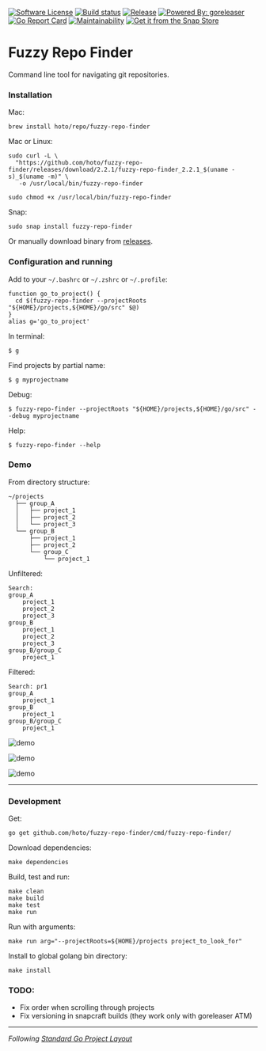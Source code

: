 [![Software License](https://img.shields.io/badge/license-MIT-brightgreen.svg?style=flat-square)](/LICENSE)
[![Build status](https://github.com/hoto/fuzzy-repo-finder/workflows/Test/badge.svg?branch=master)](https://github.com/hoto/fuzzy-repo-finder/actions)
[![Release](https://img.shields.io/github/release/hoto/fuzzy-repo-finder.svg?style=flat-square)](https://github.com/hoto/fuzzy-repo-finder/releases/latest)
[![Powered By: goreleaser](https://img.shields.io/badge/powered%20by-goreleaser-green.svg?style=flat-square)](https://github.com/goreleaser/goreleaser)
[![Go Report Card](https://goreportcard.com/badge/github.com/hoto/fuzzy-repo-finder)](https://goreportcard.com/report/github.com/hoto/fuzzy-repo-finder)
[![Maintainability](https://api.codeclimate.com/v1/badges/27f61a82b9a5589f1a07/maintainability)](https://codeclimate.com/github/hoto/fuzzy-repo-finder/maintainability)
[![Get it from the Snap Store](https://snapcraft.io/static/images/badges/en/snap-store-white.svg)](https://snapcraft.io/fuzzy-repo-finder)
# Fuzzy Repo Finder

Command line tool for navigating git repositories.

### Installation

Mac:

    brew install hoto/repo/fuzzy-repo-finder

Mac or Linux:

    sudo curl -L \
      "https://github.com/hoto/fuzzy-repo-finder/releases/download/2.2.1/fuzzy-repo-finder_2.2.1_$(uname -s)_$(uname -m)" \
       -o /usr/local/bin/fuzzy-repo-finder

    sudo chmod +x /usr/local/bin/fuzzy-repo-finder
    
Snap:

    sudo snap install fuzzy-repo-finder
    
Or manually download binary from [releases](https://github.com/hoto/fuzzy-repo-finder/releases).

### Configuration and running

Add to your `~/.bashrc` or `~/.zshrc` or `~/.profile`:  

    function go_to_project() {
      cd $(fuzzy-repo-finder --projectRoots "${HOME}/projects,${HOME}/go/src" $@)
    }
    alias g='go_to_project'

In terminal:

    $ g
    
Find projects by partial name:

    $ g myprojectname
    
Debug:
  
    $ fuzzy-repo-finder --projectRoots "${HOME}/projects,${HOME}/go/src" --debug myprojectname
    
Help:
  
    $ fuzzy-repo-finder --help

### Demo

From directory structure:

    ~/projects
      ├── group_A
      │   ├── project_1
      │   ├── project_2
      │   └── project_3
      └── group_B
          ├── project_1
          ├── project_2
          └── group_C
              └── project_1

Unfiltered:

    Search: 
    group_A
        project_1
        project_2
        project_3
    group_B
        project_1
        project_2
        project_3
    group_B/group_C
        project_1

Filtered:

    Search: pr1
    group_A
        project_1
    group_B
        project_1
    group_B/group_C
        project_1

![demo](https://github.com/hoto/fuzzy-repo-finder/wiki/images/001.png)  

![demo](https://github.com/hoto/fuzzy-repo-finder/wiki/images/002.gif)  

![demo](https://github.com/hoto/fuzzy-repo-finder/wiki/images/005.gif)  

---

### Development

Get:

    go get github.com/hoto/fuzzy-repo-finder/cmd/fuzzy-repo-finder/

Download dependencies:

    make dependencies

Build, test and run:

    make clean
    make build
    make test
    make run

Run with arguments:

    make run arg="--projectRoots=${HOME}/projects project_to_look_for"

Install to global golang bin directory:

    make install

### TODO:
* Fix order when scrolling through projects
* Fix versioning in snapcraft builds (they work only with goreleaser ATM)

---
_Following_ [_Standard Go Project Layout_](https://github.com/golang-standards/project-layout)
